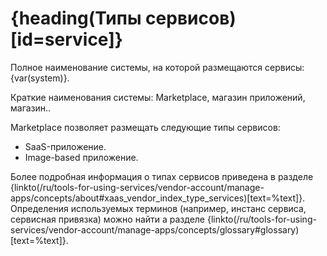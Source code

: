 # {heading(Типы сервисов)[id=service]}

Полное наименование системы, на которой размещаются сервисы: {var(system)}.

Краткие наименования системы: Marketplace, магазин приложений, магазин..

Marketplace позволяет размещать следующие типы сервисов:

* SaaS-приложение.
* Image-based приложение.

Более подробная информация о типах сервисов приведена в разделе {linkto(/ru/tools-for-using-services/vendor-account/manage-apps/concepts/about#xaas_vendor_index_type_services)[text=%text]}. Определения используемых терминов (например, инстанс сервиса, сервисная привязка) можно найти а разделе {linkto(/ru/tools-for-using-services/vendor-account/manage-apps/concepts/glossary#glossary)[text=%text]}.
